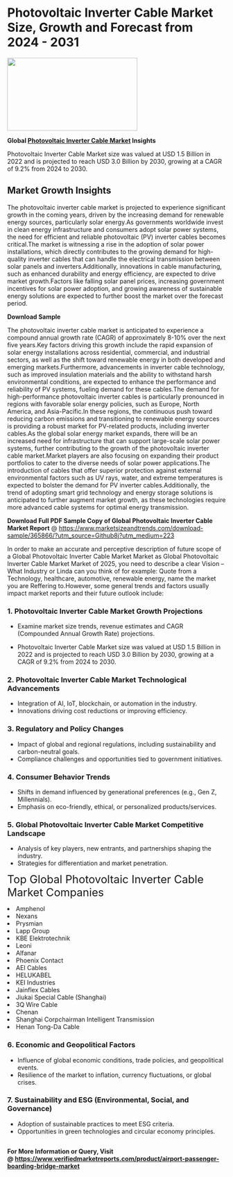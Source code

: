 <H1>Photovoltaic Inverter Cable Market Size, Growth and Forecast from 2024 - 2031</H1><img class="aligncenter size-medium wp-image-584254" src="https://thirdeyenews.in/wp-content/uploads/2024/09/Global-Market-Research-300x168.jpeg" alt="" width="300" height="168" /><p><strong>Global&nbsp;<a href="https://www.marketsizeandtrends.com/download-sample/365866/?utm_source=Github8j?utm_medium=223">Photovoltaic Inverter Cable Market</a> Insights</strong></p><p>Photovoltaic Inverter Cable Market size was valued at USD 1.5 Billion in 2022 and is projected to reach USD 3.0 Billion by 2030, growing at a CAGR of 9.2% from 2024 to 2030.</p><p><h2>Market Growth Insights</h2> <p>The photovoltaic inverter cable market is projected to experience significant growth in the coming years, driven by the increasing demand for renewable energy sources, particularly solar energy.As governments worldwide invest in clean energy infrastructure and consumers adopt solar power systems, the need for efficient and reliable photovoltaic (PV) inverter cables becomes critical.The market is witnessing a rise in the adoption of solar power installations, which directly contributes to the growing demand for high-quality inverter cables that can handle the electrical transmission between solar panels and inverters.Additionally, innovations in cable manufacturing, such as enhanced durability and energy efficiency, are expected to drive market growth.Factors like falling solar panel prices, increasing government incentives for solar power adoption, and growing awareness of sustainable energy solutions are expected to further boost the market over the forecast period.</p> <p><strong>Download Sample</strong></p> <p>The photovoltaic inverter cable market is anticipated to experience a compound annual growth rate (CAGR) of approximately 8-10% over the next five years.Key factors driving this growth include the rapid expansion of solar energy installations across residential, commercial, and industrial sectors, as well as the shift toward renewable energy in both developed and emerging markets.Furthermore, advancements in inverter cable technology, such as improved insulation materials and the ability to withstand harsh environmental conditions, are expected to enhance the performance and reliability of PV systems, fueling demand for these cables.The demand for high-performance photovoltaic inverter cables is particularly pronounced in regions with favorable solar energy policies, such as Europe, North America, and Asia-Pacific.In these regions, the continuous push toward reducing carbon emissions and transitioning to renewable energy sources is providing a robust market for PV-related products, including inverter cables.As the global solar energy market expands, there will be an increased need for infrastructure that can support large-scale solar power systems, further contributing to the growth of the photovoltaic inverter cable market.Market players are also focusing on expanding their product portfolios to cater to the diverse needs of solar power applications.The introduction of cables that offer superior protection against external environmental factors such as UV rays, water, and extreme temperatures is expected to bolster the demand for PV inverter cables.Additionally, the trend of adopting smart grid technology and energy storage solutions is anticipated to further augment market growth, as these technologies require more advanced cable systems for optimal energy transmission.</p> <p><span class=""><strong>Download Full PDF Sample Copy of Global Photovoltaic Inverter Cable Market Report</strong> @ <a href="https://www.marketsizeandtrends.com/download-sample/365866/?utm_source=Github8j?utm_medium=223" target="_blank">https://www.marketsizeandtrends.com/download-sample/365866/?utm_source=Github8j?utm_medium=223</a></span></p><p>In order to make an accurate and perceptive description of future scope of a Global&nbsp;Photovoltaic Inverter Cable Market Market as Global&nbsp;Photovoltaic Inverter Cable Market Market of 2025, you need to describe a clear Vision &ndash; What Industry or Linda can you think of for example: Quote from a Technology, healthcare, automotive, renewable energy, name the market you are Reffering to.However, some general trends and factors usually impact market reports and their future outlook include:</p><h3>1.&nbsp;<strong>Photovoltaic Inverter Cable Market Growth Projections</strong></h3><ul><li>Examine market size trends, revenue estimates and CAGR (Compounded Annual Growth Rate) projections.</li><li><p>Photovoltaic Inverter Cable Market size was valued at USD 1.5 Billion in 2022 and is projected to reach USD 3.0 Billion by 2030, growing at a CAGR of 9.2% from 2024 to 2030.</p></li></ul><h3>2.&nbsp;<strong>Photovoltaic Inverter Cable Market Technological Advancements</strong></h3><ul><li>Integration of AI, IoT, blockchain, or automation in the industry.</li><li>Innovations driving cost reductions or improving efficiency.</li></ul><h3>3.&nbsp;<strong>Regulatory and Policy Changes</strong></h3><ul><li>Impact of global and regional regulations, including sustainability and carbon-neutral goals.</li><li>Compliance challenges and opportunities tied to government initiatives.</li></ul><h3>4.&nbsp;<strong>Consumer Behavior Trends</strong></h3><ul><li>Shifts in demand influenced by generational preferences (e.g., Gen Z, Millennials).</li><li>Emphasis on eco-friendly, ethical, or personalized products/services.</li></ul><h3>5.&nbsp;<strong>Global Photovoltaic Inverter Cable Market Competitive Landscape</strong></h3><ul><li>Analysis of key players, new entrants, and partnerships shaping the industry.</li><li>Strategies for differentiation and market penetration.</li></ul><p data-pm-slice="1 1 []"><span style="color: inherit; font-family: inherit; font-size: 25px;">Top Global Photovoltaic Inverter Cable Market Companies</span></p><div class="" data-test-id=""><p><li>Amphenol</li><li> Nexans</li><li> Prysmian</li><li> Lapp Group</li><li> KBE Elektrotechnik</li><li> Leoni</li><li> Alfanar</li><li> Phoenix Contact</li><li> AEI Cables</li><li> HELUKABEL</li><li> KEI Industries</li><li> Jainflex Cables</li><li> Jiukai Special Cable (Shanghai)</li><li> 3Q Wire Cable</li><li> Chenan</li><li> Shanghai Corpchairman Intelligent Transmission</li><li> Henan Tong-Da Cable</li></p></div><h3>6.&nbsp;<strong>Economic and Geopolitical Factors</strong></h3><ul><li>Influence of global economic conditions, trade policies, and geopolitical events.</li><li>Resilience of the market to inflation, currency fluctuations, or global crises.</li></ul><h3>7.&nbsp;<strong>Sustainability and ESG (Environmental, Social, and Governance)</strong></h3><ul><li>Adoption of sustainable practices to meet ESG criteria.</li><li>Opportunities in green technologies and circular economy principles.</li></ul><h2><strong style="font-size: 14px;">For More Information or Query, Visit @&nbsp;</strong><a style="background-color: #ffffff; font-size: 14px;" href="https://www.marketsizeandtrends.com/report/photovoltaic-inverter-cable-market/" target="_blank">https://www.verifiedmarketreports.com/product/airport-passenger-boarding-bridge-market</a></h2>